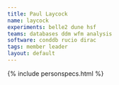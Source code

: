 ```yaml
---
title: Paul Laycock
name: laycock
experiments: belle2 dune hsf
teams: databases ddm wfm analysis
software: conddb rucio dirac
tags: member leader
layout: default
---
```


{% include personspecs.html %}
